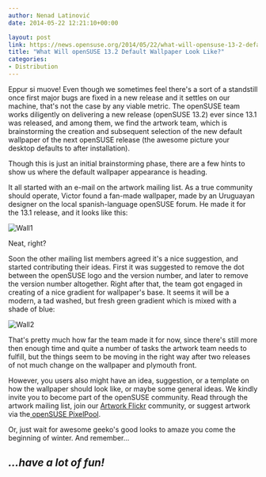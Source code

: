 ```yaml
---
author: Nenad Latinović
date: 2014-05-22 12:21:10+00:00

layout: post
link: https://news.opensuse.org/2014/05/22/what-will-opensuse-13-2-default-wallpaper-look-like/
title: "What Will openSUSE 13.2 Default Wallpaper Look Like?"
categories:
- Distribution
---
```




Eppur si muove! Even though we sometimes feel there's a sort of a standstill once first major bugs are fixed in a new release and it settles on our machine, that's not the case by any viable metric. The openSUSE team works diligently on delivering a new release (openSUSE 13.2) ever since 13.1 was released, and among them, we find the artwork team, which is brainstorming the creation and subsequent selection of the new default wallpaper of the next openSUSE release (the awesome picture your desktop defaults to after installation).




<!-- more -->





Though this is just an initial brainstorming phase, there are a few hints to show us where the default wallpaper appearance is heading.





It all started with an e-mail on the artwork mailing list. As a true community should operate, Victor found a fan-made wallpaper, made by an Uruguayan designer on the local spanish-language openSUSE forum. He made it for the 13.1 release, and it looks like this:




![Wall1](http://fc00.deviantart.net/fs70/i/2014/127/f/b/opensuse_13_1_by_maniat1k101-d7hh152.jpg)





Neat, right?




Soon the other mailing list members agreed it's a nice suggestion, and started contributing their ideas. First it was suggested to remove the dot between the openSUSE logo and the version number, and later to remove the version number altogether. Right after that, the team got engaged in creating of a nice gradient for wallpaper's base. It seems it will be a modern, a tad washed, but fresh green gradient which is mixed with a shade of blue:




![Wall2](http://paste.opensuse.org/images/44649416.png)





That's pretty much how far the team made it for now, since there's still more then enough time and quite a number of tasks the artwork team needs to fulfill, but the things seem to be moving in the right way after two releases of not much change on the wallpaper and plymouth front.





However, you users also might have an idea, suggestion, or a template on how the wallpaper should look like, or maybe some general ideas. We kindly invite you to become part of the openSUSE community. Read through the artwork mailing list, join our [Artwork Flickr](https://www.flickr.com/groups/opensuse-artwork/) community, or suggest artwork via the[ openSUSE PixelPool](https://en.opensuse.org/openSUSE:Pixel_pool).





Or, just wait for awesome geeko's good looks to amaze you come the beginning of winter. And remember...





## _...have a lot of fun!_

		
